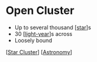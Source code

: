 # Open Cluster

- Up to several thousand [[star]]s
- 30 [[light-year]]s across
- Loosely bound

[[Star Cluster]] [[Astronomy]]

[//begin]: # "Autogenerated link references for markdown compatibility"
[star]: star "Star"
[light-year]: light-year "Light-year"
[Star Cluster]: star-cluster "Star Cluster"
[Astronomy]: astronomy "Astronomy"
[//end]: # "Autogenerated link references"
